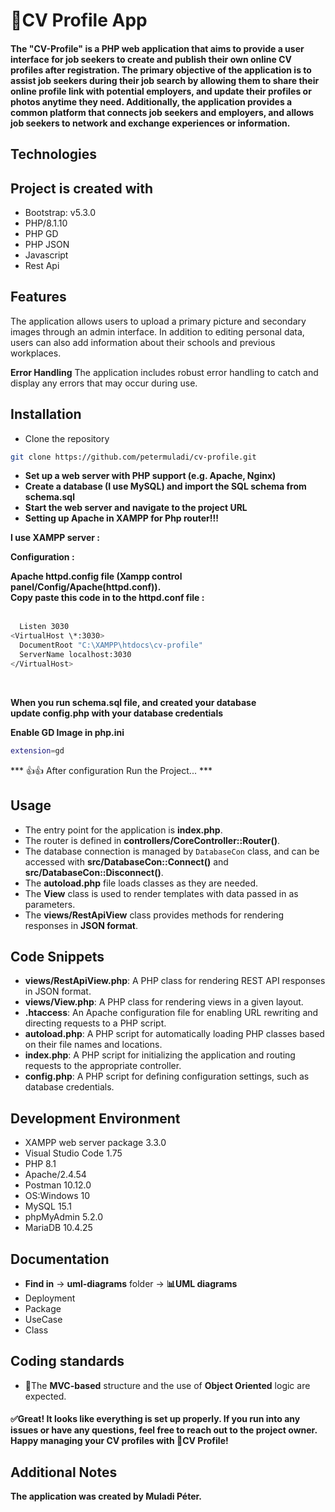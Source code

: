 # 🚀CV Profile App

#### The "CV-Profile" is a PHP web application that aims to provide a user interface for job seekers to create and publish their own online CV profiles after registration. The primary objective of the application is to assist job seekers during their job search by allowing them to share their online profile link with potential employers, and update their profiles or photos anytime they need. Additionally, the application provides a common platform that connects job seekers and employers, and allows job seekers to network and exchange experiences or information.

## Technologies

**Project is created with**
- 
- Bootstrap: v5.3.0
- PHP/8.1.10
- PHP GD
- PHP JSON
- Javascript
- Rest Api

## Features

The application allows users to upload a primary picture and secondary images through an admin interface. In addition to editing personal data, users can also add information about their schools and previous workplaces.

**Error Handling**
The application includes robust error handling to catch and display any errors that may occur during use.

## Installation

- Clone the repository

```bash
git clone https://github.com/petermuladi/cv-profile.git
```

- **Set up a web server with PHP support (e.g. Apache, Nginx)**
- **Create a database (I use MySQL) and import the SQL schema from schema.sql**
- **Start the web server and navigate to the project URL**
- **Setting up Apache in XAMPP for Php router!!!**

**I use XAMPP server :**

**Configuration :**

**Apache httpd.config file (Xampp control panel/Config/Apache(httpd.conf)).**
<br>
**Copy paste this code in to the httpd.conf file :**
<br><br>

```bash
  Listen 3030
<VirtualHost \*:3030>
  DocumentRoot "C:\XAMPP\htdocs\cv-profile"
  ServerName localhost:3030
</VirtualHost>
```
<br>

**When you run schema.sql file, and created your database <br> 
update **config.php** with your database credentials**

**Enable GD Image in php.ini**
```bash
extension=gd
```

*** 👍👍 After configuration Run the Project... ***

## Usage

- The entry point for the application is **index.php**.
- The router is defined in **controllers/CoreController::Router()**.
- The database connection is managed by `DatabaseCon` class, and can be accessed with
  **src/DatabaseCon::Connect()** and **src/DatabaseCon::Disconnect()**.
- The **autoload.php** file loads classes as they are needed.
- The **View** class is used to render templates with data passed in as parameters.
- The **views/RestApiView** class provides methods for rendering responses in **JSON format**.

## Code Snippets

- **views/RestApiView.php**: A PHP class for rendering REST API responses in JSON format.
- **views/View.php**: A PHP class for rendering views in a given layout.
- **.htaccess**: An Apache configuration file for enabling URL rewriting and directing requests to a PHP script.
- **autoload.php**: A PHP script for automatically loading PHP classes based on their file names and locations.
- **index.php**: A PHP script for initializing the application and routing requests to the appropriate controller.
- **config.php**: A PHP script for defining configuration settings, such as database credentials.

## Development Environment

-	XAMPP web server package  3.3.0
-	Visual Studio Code 1.75
-	PHP 8.1
-	Apache/2.4.54 
-	Postman 10.12.0
-	OS:Windows 10
-	MySQL 15.1
-	phpMyAdmin 5.2.0
-	MariaDB 10.4.25

## Documentation
- **Find in** -> **uml-diagrams** folder -> **📊UML diagrams**
- Deployment 
- Package 
- UseCase
- Class

## Coding standards
- 🤟The **MVC-based** structure and the use of **Object Oriented** logic are expected.

#### ✅Great! It looks like everything is set up properly. If you run into any issues or have any questions, feel free to reach out to the project owner. Happy managing your CV profiles with 🚀CV Profile!

## Additional Notes
**The application was created by Muladi Péter.**
